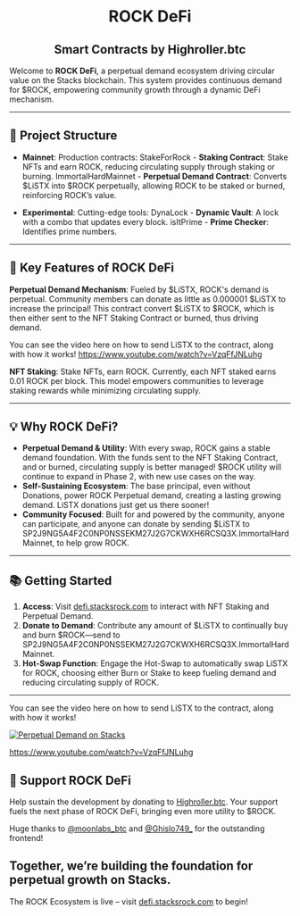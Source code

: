 <h1 align="center">ROCK DeFi</h1>
<h2 align="center">Smart Contracts by Highroller.btc</h2>

Welcome to **ROCK DeFi**, a perpetual demand ecosystem driving circular value on the Stacks blockchain. This system provides continuous demand for $ROCK, empowering community growth through a dynamic DeFi mechanism.

---

## 📜 Project Structure

- **Mainnet**: Production contracts:
  StakeForRock - **Staking Contract**: Stake NFTs and earn ROCK, reducing circulating supply through staking or burning.
  ImmortalHardMainnet - **Perpetual Demand Contract**: Converts $LiSTX into $ROCK perpetually, allowing ROCK to be staked or burned, reinforcing ROCK’s value.

- **Experimental**: Cutting-edge tools:
 DynaLock - **Dynamic Vault**: A lock with a combo that updates every block.
 isItPrime - **Prime Checker**: Identifies prime numbers.

---

## 🚀 Key Features of ROCK DeFi

**Perpetual Demand Mechanism**: Fueled by $LiSTX, ROCK's demand is perpetual. Community members can donate as little as 0.000001 $LiSTX to increase the principal! This contract convert $LiSTX to $ROCK, which is then either sent to the NFT Staking Contract or burned, thus driving demand.

You can see the video here on how to send LiSTX to the contract, along with how it works!
https://www.youtube.com/watch?v=VzqFfJNLuhg

**NFT Staking**: Stake NFTs, earn ROCK. Currently, each NFT staked earns 0.01 ROCK per block. This model empowers communities to leverage staking rewards while minimizing circulating supply.

---

## 💡 Why ROCK DeFi?

- **Perpetual Demand & Utility**: With every swap, ROCK gains a stable demand foundation. With the funds sent to the NFT Staking Contract, and or burned, circulating supply is better managed! $ROCK utility will continue to expand in Phase 2, with new use cases on the way.
- **Self-Sustaining Ecosystem**: The base principal, even without Donations, power ROCK Perpetual demand, creating a lasting growing demand. LiSTX donations just get us there sooner!
- **Community Focused**: Built for and powered by the community, anyone can participate, and anyone can donate by sending $LiSTX to SP2J9NG5A4F2C0NP0NSSEKM27J2G7CKWXH6RCSQ3X.ImmortalHardMainnet, to help grow ROCK.

---

## 📚 Getting Started

1. **Access**: Visit [defi.stacksrock.com](http://defi.stacksrock.com) to interact with NFT Staking and Perpetual Demand.
2. **Donate to Demand**: Contribute any amount of $LiSTX to continually buy and burn $ROCK—send to SP2J9NG5A4F2C0NP0NSSEKM27J2G7CKWXH6RCSQ3X.ImmortalHardMainnet.
3. **Hot-Swap Function**: Engage the Hot-Swap to automatically swap LiSTX for ROCK, choosing either Burn or Stake to keep fueling demand and reducing circulating supply of ROCK.

---
You can see the video here on how to send LiSTX to the contract, along with how it works!

[![Perpetual Demand on Stacks](https://img.youtube.com/vi/VzqFfJNLuhg/0.jpg)](https://www.youtube.com/watch?v=VzqFfJNLuhg)

https://www.youtube.com/watch?v=VzqFfJNLuhg


## 💌 Support ROCK DeFi

Help sustain the development by donating to [Highroller.btc](https://explorer.hiro.so/address/SP22KATK6MJF40987KB2KSZQ6E027HQ0CPP73C9Y?chain=mainnet). Your support fuels the next phase of ROCK DeFi, bringing even more utility to $ROCK.

Huge thanks to [@moonlabs_btc](https://twitter.com/moonlabs_btc) and [@Ghislo749_](https://twitter.com/Ghislo749_) for the outstanding frontend!

Together, we’re building the foundation for perpetual growth on Stacks.
--- 

The ROCK Ecosystem is live – visit [defi.stacksrock.com](http://defi.stacksrock.com) to begin!
